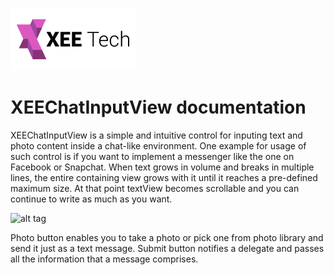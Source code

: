 ![Alt text](/images/xee_01.png)

XEEChatInputView documentation
========

XEEChatInputView is a simple and intuitive control for inputing text and photo content inside a chat-like environment.
One example for usage of such control is if you want to implement a messenger like the one on Facebook or Snapchat. When text grows in volume and breaks in multiple lines, the entire containing view grows with it until it reaches a pre-defined maximum size. At that point textView becomes scrollable and you can continue to write as much as you want.

![alt tag](https://raw.github.com/XEEtech/XEEChatInputView/master/XEEChatInputView/Documentation/Images/ChatInputViewOverview.jpg)

Photo button enables you to take a photo or pick one from photo library and send it just as a text message.
Submit button notifies a delegate and passes all the information that a message comprises.

